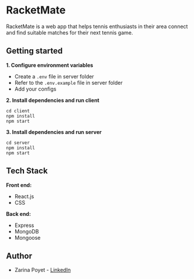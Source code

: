# RacketMate

RacketMate is a web app that helps tennis enthusiasts in their area connect and find suitable matches for their next tennis game.

## Getting started

**1. Configure environment variables**

- Create a `.env` file in server folder
- Refer to the `.env.example` file in server folder
- Add your configs

**2. Install dependencies and run client**

```
cd client
npm install
npm start
```

**3. Install dependencies and run server**

```
cd server
npm install
npm start
```

## Tech Stack

**Front end:**

- React.js
- CSS

**Back end:**

- Express
- MongoDB
- Mongoose

## Author

- Zarina Poyet - [LinkedIn](https://www.linkedin.com/in/zarinapoyet/)
